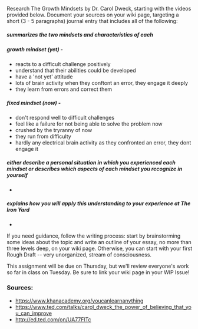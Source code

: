 
Research The Growth Mindsets by Dr. Carol Dweck, starting with the videos provided below. Document your sources on your wiki page, targeting a short (3 - 5 paragraphs) journal entry that includes all of the following:

##### summarizes the two mindsets and characteristics of each
##### growth mindset (yet) -
- reacts to a difficult challenge positively
- understand that their abilities could be developed
- have a 'not yet' attitude
- lots of brain activity when they conftont an error, they engage it deeply
- they learn from errors and correct them

##### fixed mindset (now) - 
- don't respond well to difficult challenges
- feel like a failure for not being able to solve the problem now
- crushed by the tryranny of now
- they run from difficulty
- hardly any electrical brain activity as they confronted an error, they dont engage it

##### either describe a personal situation in which you experienced each mindset or describes which aspects of each mindset you recognize in yourself
-

##### explains how you will apply this understanding to your experience at The Iron Yard
-


If you need guidance, follow the writing process: start by brainstorming some ideas about the topic and write an outline of your essay, no more than three levels deep, on your wiki page. Otherwise, you can start with your first Rough Draft -- very unorganized, stream of consciousness.

This assignment will be due on Thursday, but we'll review everyone's work so far in class on Tuesday. Be sure to link your wiki page in your WIP Issue!

### Sources:
- https://www.khanacademy.org/youcanlearnanything
- https://www.ted.com/talks/carol_dweck_the_power_of_believing_that_you_can_improve
- http://ed.ted.com/on/UA77FlTc

